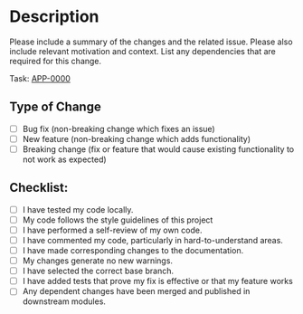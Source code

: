 # Description

Please include a summary of the changes and the related issue. Please also include relevant motivation and context. List
any dependencies that are required for this change.

Task: [APP-0000](https://aragonassociation.atlassian.net/browse/APP-0000)

## Type of Change

<!--- Please delete the options that are not relevant. -->

- [ ] Bug fix (non-breaking change which fixes an issue)
- [ ] New feature (non-breaking change which adds functionality)
- [ ] Breaking change (fix or feature that would cause existing functionality to not work as expected)

## Checklist:

- [ ] I have tested my code locally.
- [ ] My code follows the style guidelines of this project
- [ ] I have performed a self-review of my own code.
- [ ] I have commented my code, particularly in hard-to-understand areas.
- [ ] I have made corresponding changes to the documentation.
- [ ] My changes generate no new warnings.
- [ ] I have selected the correct base branch.
- [ ] I have added tests that prove my fix is effective or that my feature works
- [ ] Any dependent changes have been merged and published in downstream modules.
